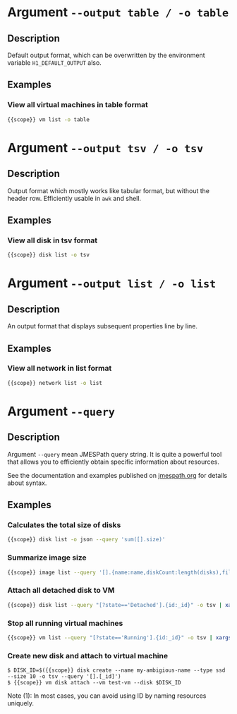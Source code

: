 # Argument ```--output table / -o table```

## Description

Default output format, which can be overwritten by the environment variable ```H1_DEFAULT_OUTPUT``` also.

## Examples

### View all virtual machines in table format

```bash
{{scope}} vm list -o table
```

# Argument ```--output tsv / -o tsv```

## Description

Output format which mostly works like tabular format, but without the header row. Efficiently usable in ```awk``` and shell.

## Examples

### View all disk in tsv format

```bash
{{scope}} disk list -o tsv
```

# Argument ```--output list / -o list```

## Description

An output format that displays subsequent properties line by line.

## Examples

### View all network in list format

```bash
{{scope}} network list -o list
```

# Argument ```--query```

## Description

Argument ```--query``` mean JMESPath query string. It is quite a powerful tool that allows you to efficiently 
    obtain specific information about resources.
    
See the documentation and examples published on [jmespath.org](https://jmespath.org) for details about syntax.
    
## Examples

### Calculates the total size of disks

```bash
{{scope}} disk list -o json --query 'sum([].size)'
```

### Summarize image size

```bash
{{scope}} image list --query '[].{name:name,diskCount:length(disks),fileSize:fileSize}'
```

### Attach all detached disk to VM

```bash
{{scope}} disk list --query "[?state=='Detached'].{id:_id}" -o tsv | xargs -r -n 1 {{scope}} vm disk attach --vm test-vm --disk
```

### Stop all running virtual machines

```bash
{{scope}} vm list --query "[?state=='Running'].{id:_id}" -o tsv | xargs -r -n 1 {{scope}} vm stop --vm
```

### Create new disk and attach to virtual machine

```
$ DISK_ID=$({{scope}} disk create --name my-ambigious-name --type ssd --size 10 -o tsv --query '[].[_id]')
$ {{scope}} vm disk attach --vm test-vm --disk $DISK_ID
```

Note (1): In most cases, you can avoid using ID by naming resources uniquely.
